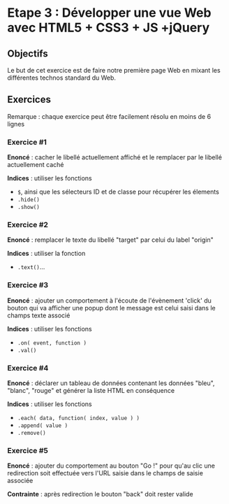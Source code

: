 # Etape 3 : Développer une vue Web avec HTML5 + CSS3 + JS +jQuery

## Objectifs

Le but de cet exercice est de faire notre première page Web en mixant les différentes technos standard du Web.

## Exercices

Remarque : chaque exercice peut être facilement résolu en moins de 6 lignes

### Exercice \#1

**Enoncé** : cacher le libellé actuellement affiché et le remplacer par le libellé actuellement caché

**Indices** : utiliser les fonctions

 *  ```$```, ainsi que les sélecteurs ID et de classe pour récupérer les élements
 * ```.hide()```
 * ```.show()```

### Exercice \#2

**Enoncé** : remplacer le texte du libellé "target" par celui du label "origin"

**Indices** : utiliser la fonction

 * ```.text()```...

### Exercice \#3

**Enoncé** : ajouter un comportement à l'écoute de l'évènement 'click' du bouton qui va afficher une popup dont le message est celui saisi dans le champs texte associé

**Indices** : utiliser les fonctions

 * ```.on( event, function )```
 * ```.val()```


### Exercice \#4

**Enoncé** : déclarer un tableau de données contenant les données "bleu", "blanc", "rouge" et générer la liste HTML en conséquence

**Indices** : utiliser les fonctions

 * ```.each( data, function( index, value ) )```
 * ```.append( value )```
 * ```.remove()```

### Exercice \#5

**Enoncé** : ajouter du comportement au bouton "Go !" pour qu'au clic une redirection soit effectuée vers l'URL saisie dans le champs de saisie associée

**Contrainte** : après redirection le bouton "back" doit rester valide




